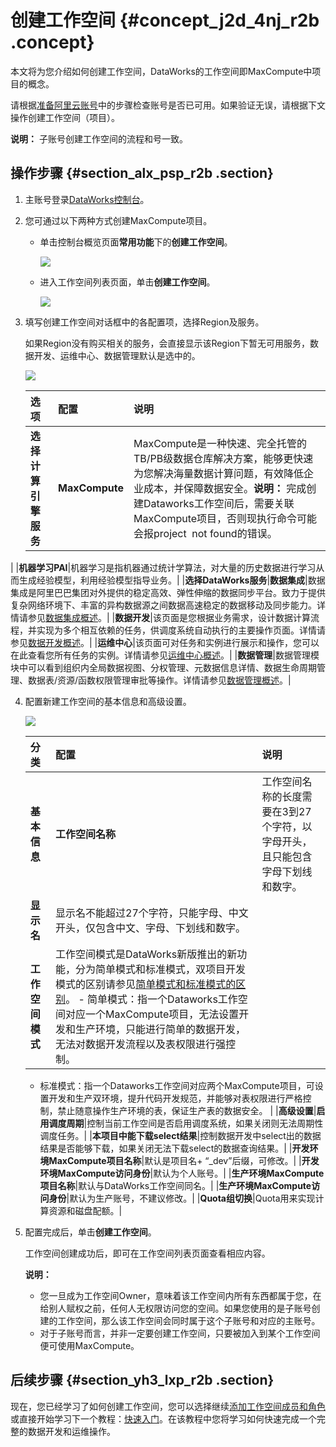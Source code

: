 # 创建工作空间 {#concept_j2d_4nj_r2b .concept}

本文将为您介绍如何创建工作空间，DataWorks的工作空间即MaxCompute中项目的概念。

请根据[准备阿里云账号](intl.zh-CN/准备工作/管理员使用云账号/准备阿里云账号.md#)中的步骤检查账号是否已可用。如果验证无误，请根据下文操作创建工作空间（项目）。

**说明：** 子账号创建工作空间的流程和号一致。

## 操作步骤 {#section_alx_psp_r2b .section}

1.  主账号登录[DataWorks控制台](https://workbench.data.aliyun.com/console)。
2.  您可通过以下两种方式创建MaxCompute项目。
    -   单击控制台概览页面**常用功能**下的**创建工作空间**。

        ![](http://static-aliyun-doc.oss-cn-hangzhou.aliyuncs.com/assets/img/16175/15480431798937_zh-CN.jpg)

    -   进入工作空间列表页面，单击**创建工作空间**。

        ![](http://static-aliyun-doc.oss-cn-hangzhou.aliyuncs.com/assets/img/16175/15480431798938_zh-CN.jpg)

3.  填写创建工作空间对话框中的各配置项，选择Region及服务。

    如果Region没有购买相关的服务，会直接显示该Region下暂无可用服务，数据开发、运维中心、数据管理默认是选中的。

    ![](http://static-aliyun-doc.oss-cn-hangzhou.aliyuncs.com/assets/img/16175/15480431808939_zh-CN.png)

    |选项|配置|说明|
    |:-|:-|:-|
    |**选择计算引擎服务**|**MaxCompute**|MaxCompute是一种快速、完全托管的TB/PB级数据仓库解决方案，能够更快速为您解决海量数据计算问题，有效降低企业成本，并保障数据安全。**说明：** 完成创建Dataworks工作空间后，需要关联MaxCompute项目，否则现执行命令可能会报project  not found的错误。

|
    |**机器学习PAI**|机器学习是指机器通过统计学算法，对大量的历史数据进行学习从而生成经验模型，利用经验模型指导业务。|
    |**选择DataWorks服务**|**数据集成**|数据集成是阿里巴巴集团对外提供的稳定高效、弹性伸缩的数据同步平台。致力于提供复杂网络环境下、丰富的异构数据源之间数据高速稳定的数据移动及同步能力。详情请参见[数据集成概述](../../../../../intl.zh-CN/使用指南/数据集成/数据集成简介/数据集成概述.md#)。|
    |**数据开发**|该页面是您根据业务需求，设计数据计算流程，并实现为多个相互依赖的任务，供调度系统自动执行的主要操作页面。详情请参见[数据开发概述](../../../../../intl.zh-CN/使用指南/数据开发/节点类型/节点类型介绍.md#)。|
    |**运维中心**|该页面可对任务和实例进行展示和操作，您可以在此查看您所有任务的实例。详情请参见[运维中心概述](../../../../../intl.zh-CN/使用指南/运维中心/运维中心概述.md#)。|
    |**数据管理**|数据管理模块中可以看到组织内全局数据视图、分权管理、元数据信息详情、数据生命周期管理、数据表/资源/函数权限管理审批等操作。详情请参见[数据管理概述](../../../../../intl.zh-CN/使用指南/数据管理/数据管理概述.md#)。|

4.  配置新建工作空间的基本信息和高级设置。

    ![](http://static-aliyun-doc.oss-cn-hangzhou.aliyuncs.com/assets/img/16175/15480431808940_zh-CN.png)

    |分类|配置|说明|
    |:-|:-|:-|
    |**基本信息**|**工作空间名称**|工作空间名称的长度需要在3到27个字符，以字母开头，且只能包含字母下划线和数字。|
    |**显示名**|显示名不能超过27个字符，只能字母、中文开头，仅包含中文、字母、下划线和数字。|
    |**工作空间模式**|工作空间模式是DataWorks新版推出的新功能，分为简单模式和标准模式，双项目开发模式的区别请参见[简单模式和标准模式的区别](../../../../../intl.zh-CN/最佳实践/简单模式和标准模式的区别.md#)。    -   简单模式：指一个Dataworks工作空间对应一个MaxCompute项目，无法设置开发和生产环境，只能进行简单的数据开发，无法对数据开发流程以及表权限进行强控制。
    -   标准模式：指一个Dataworks工作空间对应两个MaxCompute项目，可设置开发和生产双环境，提升代码开发规范，并能够对表权限进行严格控制，禁止随意操作生产环境的表，保证生产表的数据安全。
|
    |**高级设置**|**启用调度周期**|控制当前工作空间是否启用调度系统，如果关闭则无法周期性调度任务。|
    |**本项目中能下载select结果**|控制数据开发中select出的数据结果是否能够下载，如果关闭无法下载select的数据查询结果。|
    |**开发环境MaxCompute项目名称**|默认是项目名+ “\_dev”后缀，可修改。|
    |**开发环境MaxCompute访问身份**|默认为个人账号。|
    |**生产环境MaxCompute项目名称**|默认与DataWorks工作空间同名。|
    |**生产环境MaxCompute访问身份**|默认为生产账号，不建议修改。|
    |**Quota组切换**|Quota用来实现计算资源和磁盘配额。|

5.  配置完成后，单击**创建工作空间**。

    工作空间创建成功后，即可在工作空间列表页面查看相应内容。

    **说明：** 

    -   您一旦成为工作空间Owner，意味着该工作空间内所有东西都属于您，在给别人赋权之前，任何人无权限访问您的空间。如果您使用的是子账号创建的工作空间，那么该工作空间会同时属于这个子账号和对应的主账号。
    -   对于子账号而言，并非一定要创建工作空间，只要被加入到某个工作空间便可使用MaxCompute。

## 后续步骤 {#section_yh3_lxp_r2b .section}

现在，您已经学习了如何创建工作空间，您可以选择继续[添加工作空间成员和角色](intl.zh-CN/准备工作/管理员使用云账号/添加工作空间成员和角色.md#)或直接开始学习下一个教程：[快速入门](../../../../../intl.zh-CN/快速开始/使用说明.md#)。在该教程中您将学习如何快速完成一个完整的数据开发和运维操作。

